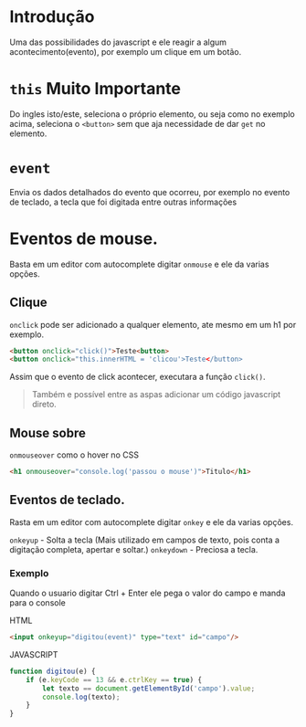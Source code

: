 # Introdução
Uma das possibilidades do javascript e ele reagir a algum acontecimento(evento), por exemplo um clique em um botão.

# `this` **Muito Importante**
Do ingles isto/este, seleciona o próprio elemento, ou seja como no exemplo acima, seleciona o `<button>` sem que aja necessidade de dar `get` no elemento.

# `event`
Envia os dados detalhados do evento que ocorreu, por exemplo no evento de teclado, a tecla que foi digitada entre outras informações

# Eventos de mouse.
Basta em um editor com autocomplete digitar `onmouse` e ele da varias opções.

## Clique
`onclick` pode ser adicionado a qualquer elemento, ate mesmo em um h1 por exemplo.
```html
<button onclick="click()">Teste<button>
<button onclick="this.innerHTML = 'clicou'>Teste</button>
```
Assim que o evento de click acontecer, executara a função `click()`.
> Também e possível entre as aspas adicionar um código javascript direto.

## Mouse sobre
`onmouseover` como o hover no CSS
```html
<h1 onmouseover="console.log('passou o mouse')">Titulo</h1>
```

## Eventos de teclado.
Rasta em um editor com autocomplete digitar `onkey` e ele da varias opções.

`onkeyup` - Solta a tecla (Mais utilizado em campos de texto, pois conta a digitação completa, apertar e soltar.)
`onkeydown` - Preciosa a tecla.

### Exemplo
Quando o usuario digitar Ctrl + Enter ele pega o valor do campo e manda para o console

HTML
```html
<input onkeyup="digitou(event)" type="text" id="campo"/>
```
JAVASCRIPT
```javascript
function digitou(e) {
    if (e.keyCode == 13 && e.ctrlKey == true) {
        let texto == document.getElementById('campo').value;
        console.log(texto);
    }
}
```

